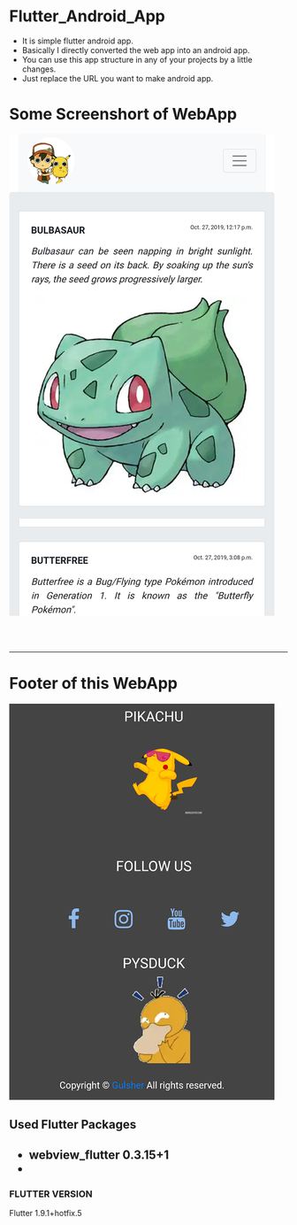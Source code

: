 # Flutter_Android_App
<ul>
  <li> It is simple flutter android app.</li>
  <li> Basically I directly converted the web app into an android app.</li>
  <li> You can use this app structure in any of your projects by a little changes.</li>
  <li> Just replace the URL you want to make android app.</li>
  </ul>

<h1> Some Screenshort of WebApp</h1>

![Repo List](Screenshort1.png)



<br/><br/>
<hr/>
<h1> Footer of this WebApp </h1>

![Repo List](Screenshort2.png)

<h2>Used Flutter Packages<h2>
  <ul>
    <li> webview_flutter 0.3.15+1<li>
  </ul>




<h3> FLUTTER VERSION</h3>
<p> Flutter 1.9.1+hotfix.5</p>
